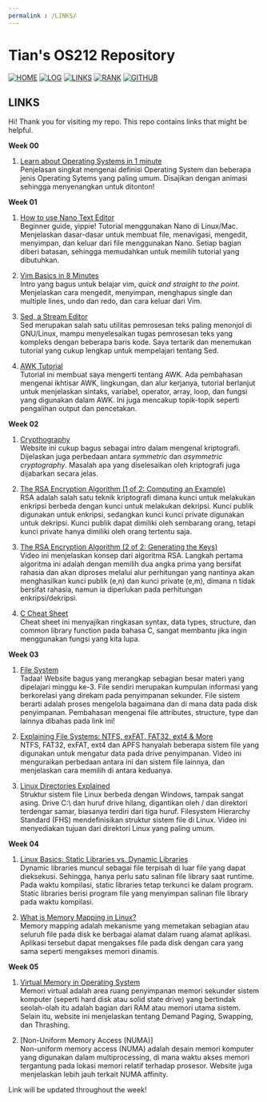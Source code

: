 ```yaml
---
permalink : /LINKS/
---
```


# Tian's OS212 Repository

[![HOME](https://img.shields.io/badge/-HOME-FFFF00?style=for-the-badge&logoColor=white)](https://tianpramesti.github.io/os212/)
[![LOG](https://img.shields.io/badge/-LOG-FF0080?style=for-the-badge&logoColor=white)](https://github.com/tianpramesti/os212/blob/master/TXT/mylog.txt)
[![LINKS](https://img.shields.io/badge/-LINKS-8000FF?style=for-the-badge&logoColor=white)](https://github.com/tianpramesti/os212/blob/master/links.md)
[![RANK](https://img.shields.io/badge/-RANK-0011ff?style=for-the-badge&logoColor=white)](https://github.com/tianpramesti/os212/blob/master/TXT/myrank.txt)
[![GITHUB](https://img.shields.io/badge/GitHub-100000?style=for-the-badge&logo=github&logoColor=white)](https://github.com/tianpramesti/os212)

## LINKS

Hi! Thank you for visiting my repo. This repo contains links that might be helpful.

**Week 00**
1. [Learn about Operating Systems in 1 minute](https://www.youtube.com/watch?v=fkGCLIQx1MI)<br>Penjelasan singkat mengenai definisi Operating System dan beberapa jenis Operating Sytems yang paling umum. Disajikan dengan animasi sehingga menyenangkan untuk ditonton!  

**Week 01**
1. [How to use Nano Text Editor](https://www.youtube.com/watch?v=Jf0ZJZJ8jlI)<br>Beginner guide, yippie! Tutorial menggunakan Nano di Linux/Mac. Menjelaskan dasar-dasar untuk membuat file, menavigasi, mengedit, menyimpan, dan keluar dari file menggunakan Nano. Setiap bagian diberi batasan, sehingga memudahkan untuk memilih tutorial yang dibutuhkan.  

2. [Vim Basics in 8 Minutes](https://www.youtube.com/watch?v=ggSyF1SVFr4)<br>Intro yang bagus untuk belajar vim, *quick and straight to the point*. Menjelaskan cara mengedit, menyimpan, menghapus single dan multiple lines, undo dan redo, dan cara keluar dari Vim. 

3. [Sed, a Stream Editor](https://www.gnu.org/software/sed/manual/sed.html)<br>Sed merupakan salah satu utilitas pemrosesan teks paling menonjol di GNU/Linux, mampu menyelesaikan tugas pemrosesan teks yang kompleks dengan beberapa baris kode. Saya tertarik dan menemukan tutorial yang cukup lengkap untuk mempelajari tentang Sed.

4. [AWK Tutorial](https://www.tutorialspoint.com/awk/index.htm)<br>Tutorial ini membuat saya mengerti tentang AWK. Ada pembahasan mengenai ikhtisar AWK, lingkungan, dan alur kerjanya, tutorial berlanjut untuk menjelaskan sintaks, variabel, operator, array, loop, dan fungsi yang digunakan dalam AWK. Ini juga mencakup topik-topik seperti pengalihan output dan pencetakan.

**Week 02**
1. [Crypthography](https://www.synopsys.com/glossary/what-is-cryptography.html)<br>Website ini cukup bagus sebagai intro dalam mengenal kriptografi. Dijelaskan juga perbedaan antara *symmetric* dan *asymmetric cryptography*. Masalah apa yang diselesaikan oleh kriptografi juga dijabarkan secara jelas.

2. [The RSA Encryption Algorithm (1 of 2: Computing an Example)](https://www.youtube.com/watch?v=4zahvcJ9glg)<br>RSA adalah salah satu teknik kriptografi dimana kunci untuk melakukan enkripsi berbeda dengan kunci untuk melakukan dekripsi. Kunci publik digunakan untuk enkripsi, sedangkan kunci kunci private digunakan untuk dekripsi. Kunci publik dapat dimiliki oleh sembarang orang, tetapi kunci private hanya dimiliki oleh orang tertentu saja.

3. [The RSA Encryption Algorithm (2 of 2: Generating the Keys)](https://www.youtube.com/watch?v=oOcTVTpUsPQ)<br>Video ini menjelaskan konsep dari algoritma RSA. Langkah pertama algoritma ini adalah dengan memilih dua angka prima yang bersifat rahasia dan akan diproses melalui alur perhitungan yang nantinya akan menghasilkan kunci publik (e,n) dan kunci private (e,m), dimana n tidak bersifat rahasia, namun ia diperlukan pada perhitungan enkripsi/dekripsi.

4. [C Cheat Sheet](https://cheatography.com/ashlyn-black/cheat-sheets/c-reference/)<br>Cheat sheet ini  menyajikan ringkasan syntax, data types, structure, dan common library function pada bahasa C, sangat membantu jika ingin menggunakan fungsi yang kita lupa.

**Week 03**
1. [File System](https://www.guru99.com/file-systems-operating-system.html)<br>Tadaa! Website bagus yang merangkap sebagian besar materi yang dipelajari minggu ke-3. File sendiri merupakan kumpulan informasi yang berkorelasi yang direkam pada penyimpanan sekunder. File sistem berarti adalah proses mengelola bagaimana dan di mana data pada disk penyimpanan. Pembahasan mengenai file attributes, structure, type dan lainnya dibahas pada link ini!

2. [Explaining File Systems: NTFS, exFAT, FAT32, ext4 & More](https://www.youtube.com/watch?v=_h30HBYxtws)<br>NTFS, FAT32, exFAT, ext4 dan APFS hanyalah beberapa sistem file yang digunakan untuk mengatur data pada drive penyimpanan. Video ini menguraikan perbedaan antara ini dan sistem file lainnya, dan menjelaskan cara memilih di antara keduanya.

3. [Linux Directories Explained](https://www.youtube.com/watch?v=HbgzrKJvDRw)<br>Struktur sistem file Linux berbeda dengan Windows, tampak sangat asing. Drive C:\ dan huruf drive hilang, digantikan oleh / dan direktori terdengar samar, biasanya terdiri dari tiga huruf. Filesystem Hierarchy Standard (FHS) mendefinisikan struktur sistem file di Linux. Video ini menyediakan tujuan dari direktori Linux yang paling umum.

**Week 04**
1. [Linux Basics: Static Libraries vs. Dynamic Libraries](https://medium.com/swlh/linux-basics-static-libraries-vs-dynamic-libraries-a7bcf8157779)<br>Dynamic libraries muncul sebagai file terpisah di luar file yang dapat dieksekusi. Sehingga, hanya perlu satu salinan file library saat runtime. Pada waktu kompilasi, static libraries tetap terkunci ke dalam program. Static libraries berisi program file yang menyimpan salinan file library pada waktu kompilasi.

2. [What is Memory Mapping in Linux?](https://ostoday.org/linux/what-is-memory-mapping-in-linux.html)<br>Memory mapping adalah mekanisme yang memetakan sebagian atau seluruh file pada disk ke berbagai alamat dalam ruang alamat aplikasi. Aplikasi tersebut dapat mengakses file pada disk dengan cara yang sama seperti mengakses memori dinamis.

**Week 05**
1. [Virtual Memory in Operating System](https://www.geeksforgeeks.org/virtual-memory-in-operating-system/)<br>Memori virtual adalah area ruang penyimpanan memori sekunder sistem komputer (seperti hard disk atau solid state drive) yang bertindak seolah-olah itu adalah bagian dari RAM atau memori utama sistem. Selain itu, website ini menjelaskan tentang Demand Paging, Swapping, dan Thrashing.

2. [Non-Uniform Memory Access (NUMA)]<br>Non-uniform memory access (NUMA) adalah desain memori komputer yang digunakan dalam multiprocessing, di mana waktu akses memori tergantung pada lokasi memori relatif terhadap prosesor. Website juga menjelaskan lebih jauh terkait NUMA affinity.




Link will be updated throughout the week!

